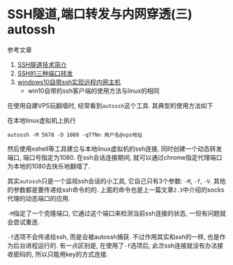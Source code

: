 # SSH隧道,端口转发与内网穿透(三) autossh

参考文章

1. [SSH隧道技术简介](http://blog.sina.com.cn/s/blog_6ca2bddf0100rljn.html)
2. [SSH的三种端口转发](https://jeremyxu2010.github.io/2018/12/ssh%E7%9A%84%E4%B8%89%E7%A7%8D%E7%AB%AF%E5%8F%A3%E8%BD%AC%E5%8F%91/)
3. [windows10自带ssh实现远程内网主机](https://blog.csdn.net/zhj082/article/details/80795998)
    - win10自带的ssh客户端的使用方法与linux的相同

在使用自建VPS玩翻墙时, 经常看到`autossh`这个工具. 其典型的使用方法如下

在本地linux虚拟机上执行

```
autossh -M 5678 -D 1080 -qTfNn 用户名@vps地址
```

然后使用xshell等工具建立与本地linux虚拟机的ssh连接, 同时创建一个动态转发端口, 端口号指定为1080. 在ssh会话连接期间, 就可以通过chrome指定代理端口为本地的1080去快乐地翻墙了.

其实`autossh`只是一个监视ssh会话的小工具, 它自己只有3个参数: `-M`, `-f`, `-V`. 其他的参数都是要传递给ssh命令的的. 上面的命令也是上一篇文章`2.3`中介绍的socks代理的动态端口的应用.

`-M`指定了一个克隆端口, 它通过这个端口来检测当前ssh连接的状态, 一但有问题就会尝试重连.

`-f`选项不会传递给ssh, 而是会被autossh捕获. 不过作用其实和ssh的一样, 也是作为后台进程运行的. 有一点区别是, 在使用了`-f`选项后, 此次ssh连接就没有办法接收密码的, 所以只能用key的方式连接.
